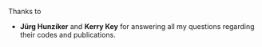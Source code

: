 Thanks to

- **Jürg Hunziker** and **Kerry Key** for answering all my questions regarding
  their codes and publications.

